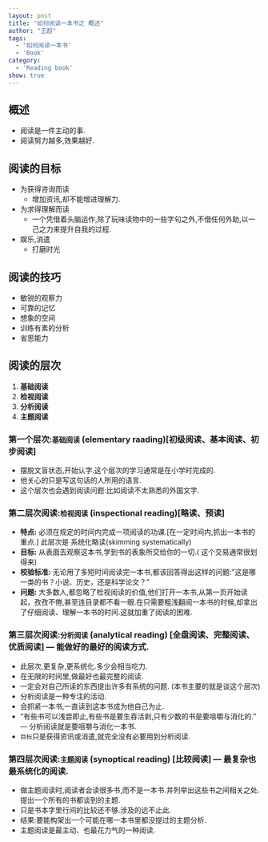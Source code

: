 ```yaml
---
layout: post
title: "如何阅读一本书之 概述"
author: "王超"
tags:
  - '如何阅读一本书'
  - 'Book'
category:
  - 'Reading book'
show: true
---
```


## 概述
* 阅读是一件主动的事.
* 阅读努力越多,效果越好.

## 阅读的目标
* 为获得咨询而读
    * 增加资讯,却不能增进理解力.
* 为求得理解而读
    * 一个凭借着头脑运作,除了玩味读物中的一些字句之外,不借任何外助,以一己之力来提升自我的过程.
* 娱乐,消遣
    * 打磨时光

## 阅读的技巧
* 敏锐的观察力
* 可靠的记忆
* 想象的空间
* 训练有素的分析
* 省思能力

## 阅读的层次
1. **基础阅读**
2. **检视阅读**
3. **分析阅读**
4. **主题阅读**

### 第一个层次:`基础阅读` (elementary raading)[初级阅读、基本阅读、初步阅读]
* 摆脱文盲状态,开始认字.这个层次的学习通常是在小学时完成的.
* 他关心的只是写这句话的人所用的语言.
* 这个层次也会遇到阅读问题:比如阅读不太熟悉的外国文字.

### 第二层次阅读:`检视阅读` (inspectional reading)[略读、预读]
* **特点:** 必须在规定的时间内完成一项阅读的功课.[在一定时间内,抓出一本书的重点.] 此层次是 系统化略读(skimming systematically)
* **目标:** 从表面去观察这本书,学到书的表象所交给你的一切.( 这个交易通常很划得来)
* **校验标准:** 无论用了多短时间阅读完一本书,都该回答得出这样的问题:”这是哪一类的书？小说、历史，还是科学论文？”
* **问题:** 大多数人,都忽略了检视阅读的价值,他们打开一本书,从第一页开始读起，孜孜不倦,甚至连目录都不看一眼.在只需要粗浅翻阅一本书的时候,却拿出了仔细阅读、理解一本书的时间.这就加重了阅读的困难.

### 第三层次阅读:`分析阅读` (analytical reading) [全盘阅读、完整阅读、优质阅读] — 能做好的最好的阅读方式.
* 此层次,更复杂,更系统化.多少会相当吃力.
* 在无限的时间里,做最好也最完整的阅读.
* 一定会对自己所读的东西提出许多有系统的问题. (本书主要的就是谈这个层次)
* 分析阅读是一种专注的活动.
* 会抓紧一本书,一直读到这本书成为他自己为止.
* “有些书可以浅尝即止,有些书是要生吞活剥,只有少数的书是要咀嚼与消化的.” — 分析阅读就是要咀嚼与消化一本书.
* `目标`只是获得资讯或消遣,就完全没有必要用到分析阅读.

### 第四层次阅读:`主题阅读` (synoptical reading) [比较阅读]  — 最复杂也最系统化的阅读.
* 做主题阅读时,阅读者会读很多书,而不是一本书.并列举出这些书之间相关之处.提出一个所有的书都谈到的主题.
* 只是书本字里行间的比较还不够.涉及的远不止此.
* 结果:要能构架出一个可能在哪一本书里都没提过的主题分析.
* 主题阅读是最主动、也最花力气的一种阅读.